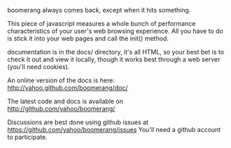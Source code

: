 boomerang always comes back, except when it hits something.

This piece of javascript measures a whole bunch of performance characteristics of your user's
web browsing experience.  All you have to do is stick it into your web pages and call the
init() method.

documentation is in the docs/ directory, it's all HTML, so your best bet is to check it out
and view it locally, though it works best through a web server (you'll need cookies).

An online version of the docs is here: http://yahoo.github.com/boomerang/doc/

The latest code and docs is available on http://github.com/yahoo/boomerang/

Discussions are best done using github issues at https://github.com/yahoo/boomerang/issues
You'll need a github account to participate.
